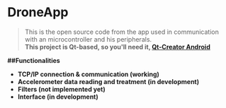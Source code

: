 # DroneApp 
>This is the open source code from the app used in communication with an microcontroller and his peripherals.
<br><strong>This project is Qt-based, so you'll need it, [Qt-Creator Android](https://www.youtube.com/watch?v=q-BFeL9HHEk)

##Functionalities
* TCP/IP connection & communication (working)
* Accelerometer data reading and treatment (in development)
* Filters (not implemented yet)
* Interface (in development)
